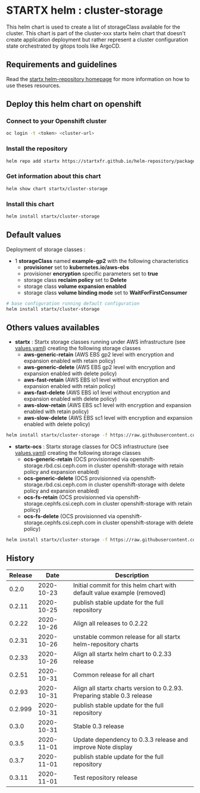 # STARTX helm : cluster-storage

This helm chart is used to create a list of storageClass available for the cluster.
This chart is part of the cluster-xxx startx helm chart that doesn't create application deployment but rather represent a cluster configuration
state orchestrated by gitops tools like ArgoCD.

## Requirements and guidelines

Read the [startx helm-repository homepage](https://startxfr.github.io/helm-repository) for
more information on how to use theses resources.

## Deploy this helm chart on openshift

### Connect to your Openshift cluster

```bash
oc login -t <token> <cluster-url>
```

### Install the repository

```bash
helm repo add startx https://startxfr.github.io/helm-repository/packages/
```

### Get information about this chart

```bash
helm show chart startx/cluster-storage
```

### Install this chart

```bash
helm install startx/cluster-storage
```

## Default values

Deployment of storage classes :

- 1 **storageClass** named **example-gp2** with the following characteristics
  - **provisioner** set to **kubernetes.io/aws-ebs**
  - provisioner **encryption** specific parameters set to **true**
  - storage class **reclaim policy** set to **Delete**
  - storage class **volume expansion enabled**
  - storage class **volume binding mode** set to **WaitForFirstConsumer**

```bash
# base configuration running default configuration
helm install startx/cluster-storage
```

## Others values availables

- **startx** : Startx storage classes running under AWS infrastructure (see [values.yaml](https://raw.githubusercontent.com/startxfr/helm-repository/master/charts/cluster-storage/values-startx.yaml)) creating the following storage classes
  - **aws-generic-retain** (AWS EBS gp2 level with encryption and expansion enabled with retain policy)
  - **aws-generic-delete** (AWS EBS gp2 level with encryption and expansion enabled with delete policy)
  - **aws-fast-retain** (AWS EBS io1 level without encryption and expansion enabled with retain policy)
  - **aws-fast-delete** (AWS EBS io1 level without encryption and expansion enabled with delete policy)
  - **aws-slow-retain** (AWS EBS sc1 level with encryption and expansion enabled with retain policy)
  - **aws-slow-delete** (AWS EBS sc1 level with encryption and expansion enabled with delete policy)

```bash
helm install startx/cluster-storage -f https://raw.githubusercontent.com/startxfr/helm-repository/master/charts/cluster-storage/values-startx.yaml
```

- **startx-ocs** : Startx storage classes for OCS infrastructure (see [values.yaml](https://raw.githubusercontent.com/startxfr/helm-repository/master/charts/cluster-storage/values-startx-ocs.yaml)) creating the following storage classes
  - **ocs-generic-retain** (OCS provisionned via openshift-storage.rbd.csi.ceph.com in cluster openshift-storage with retain policy and expansion enabled)
  - **ocs-generic-delete** (OCS provisionned via openshift-storage.rbd.csi.ceph.com in cluster openshift-storage with delete policy and expansion enabled)
  - **ocs-fs-retain** (OCS provisionned via openshift-storage.cephfs.csi.ceph.com in cluster openshift-storage with retain policy)
  - **ocs-fs-delete** (OCS provisionned via openshift-storage.cephfs.csi.ceph.com in cluster openshift-storage with delete policy)

```bash
helm install startx/cluster-storage -f https://raw.githubusercontent.com/startxfr/helm-repository/master/charts/cluster-storage/values-startx-ocs.yaml
```

## History

| Release | Date       | Description
| ------- | ---------- | -----------------------------------------------------
| 0.2.0   | 2020-10-23 | Initial commit for this helm chart with default value example (removed)
| 0.2.11  | 2020-10-25 | publish stable update for the full repository
| 0.2.22  | 2020-10-26 | Align all releases to 0.2.22
| 0.2.31  | 2020-10-26 | unstable common release for all startx helm-repository charts
| 0.2.33  | 2020-10-26 | Align all startx helm chart to 0.2.33 release
| 0.2.51  | 2020-10-31 | Common release for all chart
| 0.2.93  | 2020-10-31 | Align all startx charts version to 0.2.93. Preparing stable 0.3 release
| 0.2.999 | 2020-10-31 | publish stable update for the full repository
| 0.3.0   | 2020-10-31 | Stable 0.3 release
| 0.3.5  | 2020-11-01 | Update dependency to 0.3.3 release and improve Note display
| 0.3.7  | 2020-11-01 | publish stable update for the full repository
| 0.3.11  | 2020-11-01 | Test repository release
